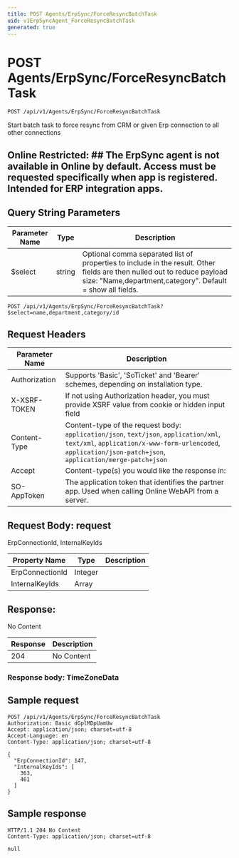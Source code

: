 ```yaml
---
title: POST Agents/ErpSync/ForceResyncBatchTask
uid: v1ErpSyncAgent_ForceResyncBatchTask
generated: true
---
```


# POST Agents/ErpSync/ForceResyncBatchTask

```http
POST /api/v1/Agents/ErpSync/ForceResyncBatchTask
```

Start batch task to force resync from CRM or given Erp connection to all other connections


## Online Restricted: ## The ErpSync agent is not available in Online by default. Access must be requested specifically when app is registered. Intended for ERP integration apps.






## Query String Parameters

| Parameter Name | Type |  Description |
|----------------|------|--------------|
| $select | string |  Optional comma separated list of properties to include in the result. Other fields are then nulled out to reduce payload size: "Name,department,category". Default = show all fields. |

```http
POST /api/v1/Agents/ErpSync/ForceResyncBatchTask?$select=name,department,category/id
```


## Request Headers

| Parameter Name | Description |
|----------------|-------------|
| Authorization  | Supports 'Basic', 'SoTicket' and 'Bearer' schemes, depending on installation type. |
| X-XSRF-TOKEN   | If not using Authorization header, you must provide XSRF value from cookie or hidden input field |
| Content-Type | Content-type of the request body: `application/json`, `text/json`, `application/xml`, `text/xml`, `application/x-www-form-urlencoded`, `application/json-patch+json`, `application/merge-patch+json` |
| Accept         | Content-type(s) you would like the response in:  |
| SO-AppToken | The application token that identifies the partner app. Used when calling Online WebAPI from a server. |

## Request Body: request 

ErpConnectionId, InternalKeyIds 

| Property Name | Type |  Description |
|----------------|------|--------------|
| ErpConnectionId | Integer |  |
| InternalKeyIds | Array |  |

## Response:

No Content

| Response | Description |
|----------------|-------------|
| 204 | No Content |

### Response body: TimeZoneData


## Sample request

```http!
POST /api/v1/Agents/ErpSync/ForceResyncBatchTask
Authorization: Basic dGplMDpUamUw
Accept: application/json; charset=utf-8
Accept-Language: en
Content-Type: application/json; charset=utf-8

{
  "ErpConnectionId": 147,
  "InternalKeyIds": [
    363,
    461
  ]
}
```

## Sample response

```http_
HTTP/1.1 204 No Content
Content-Type: application/json; charset=utf-8

null
```